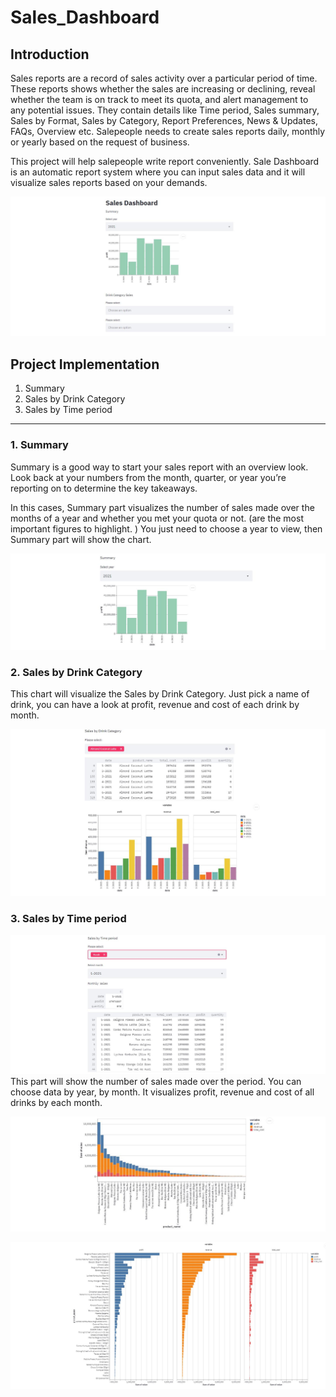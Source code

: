 # Sales_Dashboard
## Introduction
Sales reports are a record of sales activity over a particular period of time. These reports shows whether the sales are increasing or declining, reveal whether the team is on track to meet its quota, and alert management to any potential issues. They contain details like Time period, Sales summary, Sales by Format, Sales by Category, Report Preferences, News & Updates, FAQs, Overview etc. Salepeople needs to create sales reports daily, monthly or yearly based on the request of business.

This project will help salepeople write report conveniently. Sale Dashboard is an automatic report system where you can input sales data and it will visualize sales reports based on your demands.

![Full_Summary](/images/full_summary.jpg)

## Project Implementation
1. Summary
2. Sales by Drink Category
3. Sales by Time period

*****
### 1. Summary
Summary is a good way to start your sales report with an overview look. Look back at your numbers from the month, quarter, or year you’re reporting on to determine the key takeaways.

In this cases, Summary part visualizes the number of sales made over the months of a year and whether you met your quota or not. (are the most important figures to highlight. )
You just need to choose a year to view, then Summary part will show the chart.

![Summary](/images/summary.jpg)

### 2. Sales by Drink Category
This chart will visualize the Sales by Drink Category. Just pick a name of drink, you can have a look at profit, revenue and cost of each drink by month.

![Summary](/images/category.jpg)

### 3. Sales by Time period
![Summary](/images/time_data.jpg)
This part will show the number of sales made over the period. You can choose data by year, by month. It visualizes profit, revenue and cost of all drinks by each month.

![Summary](/images/time_stackedbar.jpg)

![Summary](/images/time.jpg)
